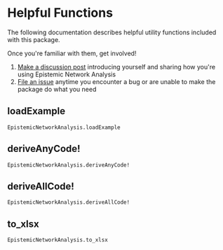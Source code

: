 # Helpful Functions

The following documentation describes helpful utility functions included with this package.

Once you're familiar with them, get involved!

1. [Make a discussion post](https://github.com/snotskie/EpistemicNetworkAnalysis.jl/discussions) introducing yourself and sharing how you're using Epistemic Network Analysis
2. [File an issue](https://github.com/snotskie/EpistemicNetworkAnalysis.jl/issues) anytime you encounter a bug or are unable to make the package do what you need

## loadExample

```@docs
EpistemicNetworkAnalysis.loadExample
```

## deriveAnyCode!

```@docs
EpistemicNetworkAnalysis.deriveAnyCode!
```

## deriveAllCode!

```@docs
EpistemicNetworkAnalysis.deriveAllCode!
```

## to_xlsx

```@docs
EpistemicNetworkAnalysis.to_xlsx
```